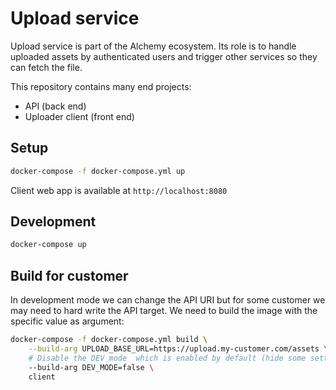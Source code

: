 # Upload service

Upload service is part of the Alchemy ecosystem.
Its role is to handle uploaded assets by authenticated users and trigger other services so they can fetch the file.

This repository contains many end projects:
- API (back end)
- Uploader client (front end)

## Setup

```bash
docker-compose -f docker-compose.yml up
```

Client web app is available at `http://localhost:8080`

## Development

```bash
docker-compose up
```

## Build for customer

In development mode we can change the API URI but for some customer we may need to hard write the API target.
We need to build the image with the specific value as argument:

```bash
docker-compose -f docker-compose.yml build \
    --build-arg UPLOAD_BASE_URL=https://upload.my-customer.com/assets \
    # Disable the DEV mode  which is enabled by default (hide some settings in application)
    --build-arg DEV_MODE=false \ 
    client
```
